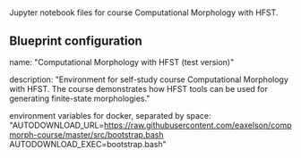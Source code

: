 # 

Jupyter notebook files for course Computational Morphology with HFST.

## Blueprint configuration

name:
"Computational Morphology with HFST (test version)"

description:
"Environment for self-study course Computational Morphology with HFST.
 The course demonstrates how HFST tools can be used for generating finite-state morphologies."

environment variables for docker, separated by space:
"AUTODOWNLOAD_URL=https://raw.githubusercontent.com/eaxelson/compmorph-course/master/src/bootstrap.bash
 AUTODOWNLOAD_EXEC=bootstrap.bash"
